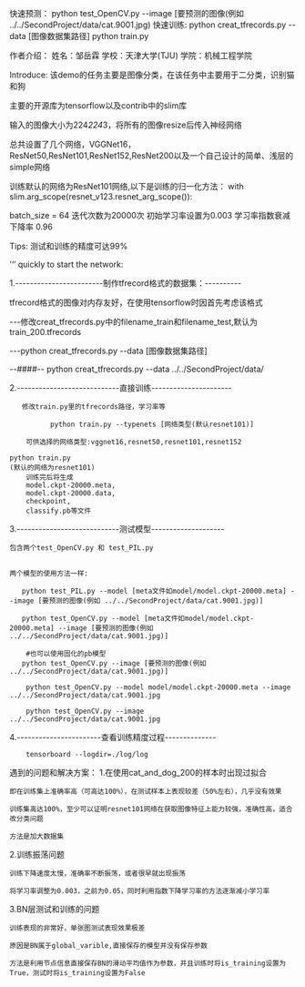 
快速预测：
       python test_OpenCV.py --image [要预测的图像(例如 ../../SecondProject/data/cat.9001.jpg)
快速训练:
       python creat_tfrecords.py --data [图像数据集路径]
       python train.py

作者介绍：
姓名：邹岳霖
学校：天津大学(TJU)
学院：机械工程学院

Introduce:
该demo的任务主要是图像分类，在该任务中主要用于二分类，识别猫和狗

主要的开源库为tensorflow以及contrib中的slim库

输入的图像大小为224*224*3，将所有的图像resize后传入神经网络

总共设置了几个网络，VGGNet16，ResNet50,ResNet101,ResNet152,ResNet200以及一个自己设计的简单、浅层的simple网络

训练默认的网络为ResNet101网络,以下是训练的归一化方法：
    with slim.arg_scope(resnet_v123.resnet_arg_scope()):
    
batch_size = 64
迭代次数为20000次
初始学习率设置为0.003
学习率指数衰减下降率 0.96

Tips:
    测试和训练的精度可达99%

’‘’
quickly to start the network:

1.------------------------制作tfrecord格式的数据集：----------


tfrecord格式的图像对内存友好，在使用tensorflow时因首先考虑该格式

---修改creat_tfrecords.py中的filename_train和filename_test,默认为train_200.tfrecords

---python creat_tfrecords.py --data [图像数据集路径]

--####--
        python creat_tfrecords.py --data ../../SecondProject/data/

2.----------------------------直接训练----------------------

       修改train.py里的tfrecords路径，学习率等

              python train.py --typenets [网络类型(默认resnet101)]

        可供选择的网络类型:vggnet16,resnet50,resnet101,resnet152
        
    python train.py 
    (默认的网络为resnet101)
        训练完后将生成
        model.ckpt-20000.meta,
        model.ckpt-20000.data,
        checkpoint,
        classify.pb等文件
        
3.----------------------------测试模型--------------------

    包含两个test_OpenCV.py 和 test_PIL.py
    
    
    两个模型的使用方法一样:
    
       python test_PIL.py --model [meta文件如model/model.ckpt-20000.meta] --image [要预测的图像(例如 ../../SecondProject/data/cat.9001.jpg)]
        
       python test_OpenCV.py --model [meta文件如model/model.ckpt-20000.meta] --image [要预测的图像(例如 ../../SecondProject/data/cat.9001.jpg)]

        #也可以使用固化的pb模型
       python test_OpenCV.py --image [要预测的图像(例如 ../../SecondProject/data/cat.9001.jpg)]

        python test_OpenCV.py --model model/model.ckpt-20000.meta --image ../../SecondProject/data/cat.9001.jpg
        
        python test_OpenCV.py --image ../../SecondProject/data/cat.9001.jpg

4.-----------------------查看训练精度过程--------------

        tensorboard --logdir=./log/log
        
        
        

遇到的问题和解决方案：
1.在使用cat_and_dog_200的样本时出现过拟合

    即在训练集上准确率高（可高达100%），在测试样本上表现较差（50%左右），几乎没有效果
    
    训练集高达100%，至少可以证明resnet101网络在获取图像特征上能力较强，准确性高，适合改分类问题
    
    方法是加大数据集

2.训练振荡问题
    
    训练下降速度太慢，准确率不断振荡，或者很早就出现振荡
    
    将学习率调整为0.003，之前为0.05，同时利用指数下降学习率的方法逐渐减小学习率
    
3.BN层测试和训练的问题
    
    训练表现的非常好，单张图测试表现效果极差
    
    原因是BN属于global_varible,直接保存的模型并没有保存参数
    
    方法是利用节点信息直接保存BN的滑动平均值作为参数，并且训练时将is_training设置为True，测试时将is_training设置为False
    
    
        
